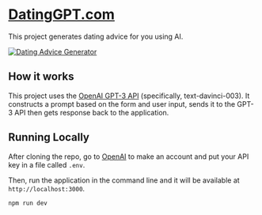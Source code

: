 # [DatingGPT.com](https://www.dating-gpt.netlify.app/)

This project generates dating advice for you using AI.

[![Dating Advice Generator](./public/screenshot.png)](https://www.dating-gpt.netlify.app)

## How it works

This project uses the [OpenAI GPT-3 API](https://openai.com/api/) (specifically, text-davinci-003). It constructs a prompt based on the form and user input, sends it to the GPT-3 API then gets response back to the application.

## Running Locally

After cloning the repo, go to [OpenAI](https://beta.openai.com/account/api-keys) to make an account and put your API key in a file called `.env`.

Then, run the application in the command line and it will be available at `http://localhost:3000`.

```bash
npm run dev
```
